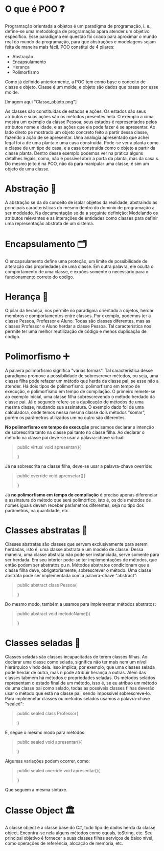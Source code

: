 # O que é POO :question:

Programação orientada a objetos é um paradigma de programação, i. e., define-se uma metodologia de programação apara atender um objetivo específico. Esse paradigma em questão foi criado para aproximar o mundo real do mundo da programação, para que abstrações e modelagens sejam feita de maneira mais fácil. POO constitui de 4 pilares:

- Abstração
- Encapsulamento
- Herança
- Polimorfismo

Como já definido anteriormente, a POO tem como base o conceito de classe e objeto. Classe é um molde, e objeto são dados que passa por esse molde. 

[Imagem aqui "Classe_objeto.png"]

As classes são constituídas de estados e ações. Os estados são seus atributos e suas ações são os métodos presentes nela. O exemplo a cima mostra um exemplo da classe Pessoa, seus estados é representados pelos atributos nome e idade, e as ações que ela pode fazer é se apresentar. Ao lado direto pe mostrado um objeto concreto feito a partir dessa classe, fazendo a ação de se apresentar. Uma analogia apresentado que achei legal foi a de uma planta e uma casa construída, Pode-se ver a planta como a classe de um tipo de casa, e a casa construída como o objeto a partir da classe planta. Dentro desse exemplo podemos ver na prática alguns detalhes legais, como, não é possível abrir a porta da planta, mas da casa s. Do mesmo jeito é na POO, não da para manipular uma classe, é sim um objeto de uma classe.



# Abstração :cactus:

A abstração se da do conceito de isolar objetos da realidade, abstraindo as principais características do mesmo dentro do domínio de programação a ser modelado. Na documentação se da a seguinte definição: Modelando os atributos relevantes e as interações de entidades como classes para definir uma representação abstrata de um sistema.



# Encapsulamento :card_index_dividers:

O encapsulamento define uma proteção, um limite de possibilidade de alteração das propriedades de uma classe. Em outra palavra, ele oculta o comportamento de uma classe, e expões somente o necessário para o funcionamento correto do código. 



# Herança :money_mouth_face:

O pilar da herança, nos permite no paradigma orientado a objetos, herdar membros e comportamentos entre classes. Por exemplo, podemos ter a classe Pessoa, Professor e Aluno. Todas são classes diferentes, mas as classes Professor e Aluno herdar a classe Pessoa. Tal característica nos permite ter uma melhor reutilização de código e menos duplicação de código.



# Polimorfismo :heavy_plus_sign:

A palavra polimorfismo significa "várias formas". Tal característica desse paradigma promove a possibilidade de sobrescrever métodos, ou seja, uma classe filha pode refazer um método que herda da classe pai, se esse não a atender. Há dois tipos de polimorfismo: polimorfismo em tempo de execução, e polimorfismo em tempo de compilação. O primeiro remete-se ao exemplo inicial, uma classe filha sobrescrevendo o método herdado da classe pai. Já o segundo refere-se a duplicação de métodos de uma mesma classe, mudando sua assinatura. O exemplo dado foi de uma calculadora, onde temos nessa mesma classe dois métodos "somar", porém os parâmetros utilizados um no outro são diferentes.

**No polimorfismo em tempo de execução** precisamos declarar a intenção de sobrescrita tanto na classe pai tanto no classe filha. Ao declarar o método na classe pai deve-se usar a palavra-chave virtual:

> public virtual void apresentar(){
>
> }

Já na sobrescrita na classe filha, deve-se usar a palavra-chave override:

> public override void aprensetar(){
>
> }

Já **no polimorfismo em tempo de compilação** é preciso apenas diferenciar a assinatura do método que será polimórfico, isto é, os dois métodos de nomes iguais devem receber parâmetros diferentes, seja no tipo dos parâmetros, na quantidade, etc.



# Classes abstratas :japanese_ogre:

Classes abstratas são classes que servem exclusivamente para serem herdadas, isto é, uma classe abstrata é um modelo de classe. Dessa maneira, uma classe abstrata não pode ser instanciada, serve somente para ser herdada. Em seu interior pode-se ter implementações de métodos, que então podem ser abstratos ou n. Métodos abstratos condicionam que a classe filha deve, obrigatoriamente, sobrescrever o método. Uma classe abstrata pode ser implementada com a palavra-chave "abstract":

> public abstract class Pessoa{
>
> }

Do mesmo modo, também a usamos para implementar métodos abstratos:

> public abstract void metodoName(){
>
> }

# Classes seladas :fox_face:

Classes seladas são classes incapacitadas de terem classes filhas. Ao declarar uma classe como selada, significa não ter mais nem um nível hierárquico vindo dela. Isso implica, por exemplo, que uma classes selada pode herdar de outra, mas n pode atribuir herança a outras. Além das classes tabmém há métodos e propriedades seladas. Os métodos selados representam o estado final de um método, isso é, se eu atribuo um método de uma classe pai como selado, todas as possíveis classes filhas deverão usar o método que está na classe pai, sendo impossível sobrescreve-lo. Para implmenetar classes ou metodos selados usamos a palavra-chave "sealed":

> public sealed class Professor{
>
> }

E, segue o mesmo modo para métodos:

> public sealed void apresentar(){
>
> }

Algumas variações podem ocorrer, como:

> public sealed override void apresentar(){
>
> }

Que seguem a mesma sintaxe.

# Classe Object :classical_building:

A classe object é a classe base do C#, todo tipo de dados herda da classe object. Encontra-se nela alguns métodos como equals, toString, etc. Seu principal objetivo é fornecer a suas classes filhas serviços de baixo nível, como operações de referência, alocação de memória, etc.
